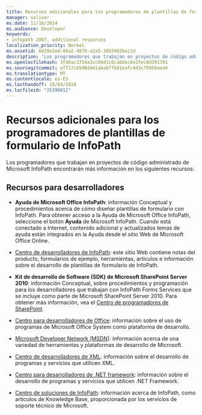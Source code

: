 ```yaml
---
title: Recursos adicionales para los programadores de plantillas de formulario de InfoPath
manager: soliver
ms.date: 11/16/2014
ms.audience: Developer
keywords:
- infopath 2007, additional resources
localization_priority: Normal
ms.assetid: 6d29e3ed-80a2-4879-a2a5-3855992bec1d
description: 'Los programadores que trabajan en proyectos de código administrado de Microsoft InfoPath encontrarán más información en los siguientes recursos:'
ms.openlocfilehash: 3f46ac3754a3cc09d1c6cabbbc6e2fec8d391701
ms.sourcegitcommit: ef717c65d8dd41ababffb01eafc443c79950aed4
ms.translationtype: MT
ms.contentlocale: es-ES
ms.lasthandoff: 10/04/2018
ms.locfileid: "25399812"
---
```

# <a name="additional-resources-for-infopath-form-template-developers"></a>Recursos adicionales para los programadores de plantillas de formulario de InfoPath

Los programadores que trabajan en proyectos de código administrado de Microsoft InfoPath encontrarán más información en los siguientes recursos:
  
## <a name="developer-resources"></a>Recursos para desarrolladores

- **Ayuda de Microsoft Office InfoPath**: información Conceptual y procedimientos acerca de cómo diseñar plantillas de formulario con InfoPath. Para obtener acceso a la Ayuda de Microsoft Office InfoPath, seleccione el botón **Ayuda** de Microsoft InfoPath. Cuando está conectado a Internet, contenido adicional y actualizados temas de ayuda están integrados en la Ayuda desde el sitio Web de Microsoft Office Online. 
    
- [Centro de desarrolladores de InfoPath](https://go.microsoft.com/fwlink?LinkID=11689): este sitio Web contiene notas del producto, formularios de ejemplo, herramientas, artículos e información sobre el desarrollo de plantillas de formulario de InfoPath.
    
- **Kit de desarrollo de Software (SDK) de Microsoft SharePoint Server 2010**: información Conceptual, sobre procedimientos y programación para los desarrolladores que trabajan con InfoPath Forms Services que se incluye como parte de Microsoft SharePoint Server 2010. Para obtener más información, vea el [Centro de programadores de SharePoint](https://msdn.microsoft.com/sharepoint/default.aspx).
    
- [Centro para desarrolladores de Office](https://go.microsoft.com/fwlink?LinkID=27128): información sobre el uso de programas de Microsoft Office System como plataforma de desarrollo. 
    
- [Microsoft Developer Network (MSDN)](https://go.microsoft.com/fwlink?LinkId=61826): información acerca de una variedad de herramientas y plataformas de desarrollo de Microsoft.
    
- [Centro de desarrolladores de XML](https://go.microsoft.com/fwlink/?LinkId=61827): información sobre el desarrollo de programas y servicios que utilicen XML.
    
- [Centro para desarrolladores de .NET framework](https://go.microsoft.com/fwlink/?LinkId=61829): información sobre el desarrollo de programas y servicios que utilicen .NET Framework.
    
- [Centro de soluciones de InfoPath](https://support.microsoft.com/ph/11303): información acerca de InfoPath, como artículos de Knowledge Base, proporcionada por los servicios de soporte técnico de Microsoft.
    

